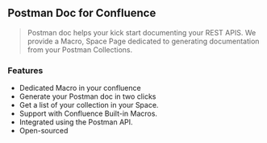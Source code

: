 ## Postman Doc for Confluence
> Postman doc helps your kick start documenting your REST APIS. We provide a Macro, Space Page dedicated to generating documentation from your Postman Collections.

### Features

- Dedicated Macro in your confluence
- Generate your Postman doc in two clicks
- Get a list of your collection in your Space.
- Support with Confluence Built-in Macros.
- Integrated using the Postman API.
- Open-sourced


